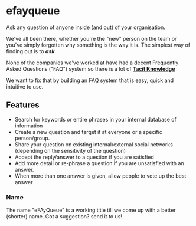 efayqueue
=========

Ask any question of anyone inside (and out) of your organisation.

We've all been there, whether you're the "new" person on the team
or you've simply forgotten why something is the way it is.
The simplest way of finding out is to ***ask***.

None of the companies we've worked at have had a decent
Frequently Asked Questions ("FAQ") system so there is a lot of
[**Tacit Knowledge**](http://en.wikipedia.org/wiki/Tacit_knowledge)

We want to fix that by building an FAQ system that is easy, quick
and intuitive to use.

## Features

- Search for keywords or entire phrases in your internal database of information
- Create a new question and target it at everyone or a specific person/group.
- Share your question on existing internal/external social networks (depending
  on the sensitivity of the question)
- Accept the reply/answer to a question if you are satisfied
- Add more detail or re-phrase a question if you are unsatisfied with an answer.
- When more than one answer is given, allow people to vote up the best answer


### Name

The name "eFAyQueue" is a working title till we come up with a better (shorter)
name. Got a suggestion? send it to us!
